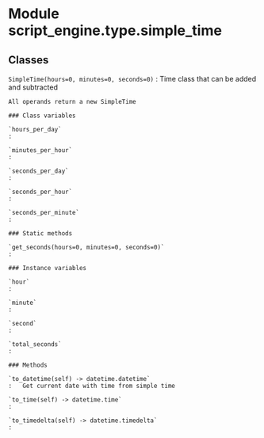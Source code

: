 Module script_engine.type.simple_time
=====================================

Classes
-------

`SimpleTime(hours=0, minutes=0, seconds=0)`
:   Time class that can be added and subtracted
    
    All operands return a new SimpleTime

    ### Class variables

    `hours_per_day`
    :

    `minutes_per_hour`
    :

    `seconds_per_day`
    :

    `seconds_per_hour`
    :

    `seconds_per_minute`
    :

    ### Static methods

    `get_seconds(hours=0, minutes=0, seconds=0)`
    :

    ### Instance variables

    `hour`
    :

    `minute`
    :

    `second`
    :

    `total_seconds`
    :

    ### Methods

    `to_datetime(self) ‑> datetime.datetime`
    :   Get current date with time from simple time

    `to_time(self) ‑> datetime.time`
    :

    `to_timedelta(self) ‑> datetime.timedelta`
    :